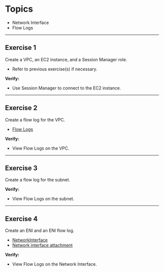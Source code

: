 # Topics
- Network Interface
- Flow Logs

---

## Exercise 1
Create a VPC, an EC2 instance, and a Session Manager role.
- Refer to previous exercise(s) if necessary.

**Verify:**
- Use Session Manager to connect to the EC2 instance.

---

## Exercise 2
Create a flow log for the VPC.
- [Flow Logs](https://docs.aws.amazon.com/vpc/latest/userguide/flow-logs.html)

**Verify:**
- View Flow Logs on the VPC.

---

## Exercise 3
Create a flow log for the subnet.

**Verify:**
- View Flow Logs on the subnet.

---

## Exercise 4
Create an ENI and an ENI flow log.
- [NetworkInterface](https://docs.aws.amazon.com/AWSCloudFormation/latest/UserGuide/aws-resource-ec2-network-interface.html)
- [Network interface attachment](https://docs.aws.amazon.com/AWSCloudFormation/latest/UserGuide/aws-resource-ec2-network-interface-attachment.html)

**Verify:**
- View Flow Logs on the Network Interface.